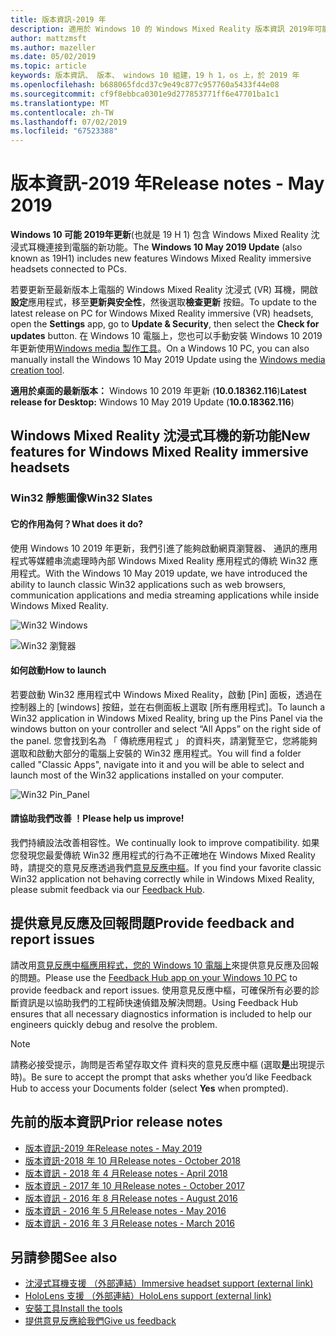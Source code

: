 ```yaml
---
title: 版本資訊-2019 年
description: 適用於 Windows 10 的 Windows Mixed Reality 版本資訊 2019年可能更新 (也就是 19 H 1)。
author: mattzmsft
ms.author: mazeller
ms.date: 05/02/2019
ms.topic: article
keywords: 版本資訊、 版本、 windows 10 組建，19 h 1，os 上，於 2019 年
ms.openlocfilehash: b688065fdcd37c9e49c877c957760a5433f44e08
ms.sourcegitcommit: cf9f8ebbca0301e9d277853771ff6e47701ba1c1
ms.translationtype: MT
ms.contentlocale: zh-TW
ms.lasthandoff: 07/02/2019
ms.locfileid: "67523388"
---
```

# <a name="release-notes---may-2019"></a><span data-ttu-id="2d828-104">版本資訊-2019 年</span><span class="sxs-lookup"><span data-stu-id="2d828-104">Release notes - May 2019</span></span>

<span data-ttu-id="2d828-105">**Windows 10 可能 2019年更新**(也就是 19 H 1) 包含 Windows Mixed Reality 沈浸式耳機連接到電腦的新功能。</span><span class="sxs-lookup"><span data-stu-id="2d828-105">The **Windows 10 May 2019 Update** (also known as 19H1) includes new features Windows Mixed Reality immersive headsets connected to PCs.</span></span> 

<span data-ttu-id="2d828-106">若要更新至最新版本上電腦的 Windows Mixed Reality 沈浸式 (VR) 耳機，開啟**設定**應用程式，移至**更新與安全性**，然後選取**檢查更新**  按鈕。</span><span class="sxs-lookup"><span data-stu-id="2d828-106">To update to the latest release on PC for Windows Mixed Reality immersive (VR) headsets, open the **Settings** app, go to **Update & Security**, then select the **Check for updates** button.</span></span> <span data-ttu-id="2d828-107">在 Windows 10 電腦上，您也可以手動安裝 Windows 10 2019 年更新使用[Windows media 製作工具](https://www.microsoft.com/software-download/windows10)。</span><span class="sxs-lookup"><span data-stu-id="2d828-107">On a Windows 10 PC, you can also manually install the Windows 10 May 2019 Update using the [Windows media creation tool](https://www.microsoft.com/software-download/windows10).</span></span>

<span data-ttu-id="2d828-108">**適用於桌面的最新版本：** Windows 10 2019 年更新 (**10.0.18362.116**)</span><span class="sxs-lookup"><span data-stu-id="2d828-108">**Latest release for Desktop:** Windows 10 May 2019 Update (**10.0.18362.116**)</span></span><br>

## <a name="new-features-for-windows-mixed-reality-immersive-headsets"></a><span data-ttu-id="2d828-109">Windows Mixed Reality 沈浸式耳機的新功能</span><span class="sxs-lookup"><span data-stu-id="2d828-109">New features for Windows Mixed Reality immersive headsets</span></span>

### <a name="win32-slates"></a><span data-ttu-id="2d828-110">Win32 靜態圖像</span><span class="sxs-lookup"><span data-stu-id="2d828-110">Win32 Slates</span></span>

#### <a name="what-does-it-do"></a><span data-ttu-id="2d828-111">它的作用為何？</span><span class="sxs-lookup"><span data-stu-id="2d828-111">What does it do?</span></span> 
<span data-ttu-id="2d828-112">使用 Windows 10 2019 年更新，我們引進了能夠啟動網頁瀏覽器、 通訊的應用程式等媒體串流處理時內部 Windows Mixed Reality 應用程式的傳統 Win32 應用程式。</span><span class="sxs-lookup"><span data-stu-id="2d828-112">With the Windows 10 May 2019 update, we have introduced the ability to launch classic Win32 applications such as web browsers, communication applications and media streaming applications while inside Windows Mixed Reality.</span></span> 

![Win32 Windows](images/mr-win32-slates-1.png)

![Win32 瀏覽器](images/mr-win32-slates-2.png)

#### <a name="how-to-launch"></a><span data-ttu-id="2d828-115">如何啟動</span><span class="sxs-lookup"><span data-stu-id="2d828-115">How to launch</span></span>
<span data-ttu-id="2d828-116">若要啟動 Win32 應用程式中 Windows Mixed Reality，啟動 [Pin] 面板，透過在控制器上的 [windows] 按鈕，並在右側面板上選取 [所有應用程式]。</span><span class="sxs-lookup"><span data-stu-id="2d828-116">To launch a Win32 application in Windows Mixed Reality, bring up the Pins Panel via the windows button on your controller and select “All Apps” on the right side of the panel.</span></span>  <span data-ttu-id="2d828-117">您會找到名為 「 傳統應用程式 」 的資料夾，請瀏覽至它，您將能夠選取和啟動大部分的電腦上安裝的 Win32 應用程式。</span><span class="sxs-lookup"><span data-stu-id="2d828-117">You will find a folder called "Classic Apps", navigate into it and you will be able to select and launch most of the Win32 applications installed on your computer.</span></span>

![Win32 Pin_Panel](images/mr-win32-slates-pinspanel.png)

#### <a name="please-help-us-improve"></a><span data-ttu-id="2d828-119">請協助我們改善 ！</span><span class="sxs-lookup"><span data-stu-id="2d828-119">Please help us improve!</span></span>
<span data-ttu-id="2d828-120">我們持續設法改善相容性。</span><span class="sxs-lookup"><span data-stu-id="2d828-120">We continually look to improve compatibility.</span></span>  <span data-ttu-id="2d828-121">如果您發現您最愛傳統 Win32 應用程式的行為不正確地在 Windows Mixed Reality 時，請提交的意見反應透過我們[意見反應中樞](https://support.microsoft.com/en-us/help/4021566/windows-10-send-feedback-to-microsoft-with-feedback-hub)。</span><span class="sxs-lookup"><span data-stu-id="2d828-121">If you find your favorite classic Win32 application not behaving correctly while in Windows Mixed Reality, please submit feedback via our [Feedback Hub](https://support.microsoft.com/en-us/help/4021566/windows-10-send-feedback-to-microsoft-with-feedback-hub).</span></span>

## <a name="provide-feedback-and-report-issues"></a><span data-ttu-id="2d828-122">提供意見反應及回報問題</span><span class="sxs-lookup"><span data-stu-id="2d828-122">Provide feedback and report issues</span></span>

<span data-ttu-id="2d828-123">請改用[意見反應中樞應用程式，您的 Windows 10 電腦上](give-us-feedback.md)來提供意見反應及回報的問題。</span><span class="sxs-lookup"><span data-stu-id="2d828-123">Please use the [Feedback Hub app on your Windows 10 PC](give-us-feedback.md) to provide feedback and report issues.</span></span> <span data-ttu-id="2d828-124">使用意見反應中樞，可確保所有必要的診斷資訊是以協助我們的工程師快速偵錯及解決問題。</span><span class="sxs-lookup"><span data-stu-id="2d828-124">Using Feedback Hub ensures that all necessary diagnostics information is included to help our engineers quickly debug and resolve the problem.</span></span>

>[!NOTE]
><span data-ttu-id="2d828-125">請務必接受提示，詢問是否希望存取文件 資料夾的意見反應中樞 (選取**是**出現提示時)。</span><span class="sxs-lookup"><span data-stu-id="2d828-125">Be sure to accept the prompt that asks whether you’d like Feedback Hub to access your Documents folder (select **Yes** when prompted).</span></span>

## <a name="prior-release-notes"></a><span data-ttu-id="2d828-126">先前的版本資訊</span><span class="sxs-lookup"><span data-stu-id="2d828-126">Prior release notes</span></span>

* [<span data-ttu-id="2d828-127">版本資訊-2019 年</span><span class="sxs-lookup"><span data-stu-id="2d828-127">Release notes - May 2019</span></span>](release-notes-may-2019.md)
* [<span data-ttu-id="2d828-128">版本資訊-2018 年 10 月</span><span class="sxs-lookup"><span data-stu-id="2d828-128">Release notes - October 2018</span></span>](release-notes-october-2018.md)
* [<span data-ttu-id="2d828-129">版本資訊 - 2018 年 4 月</span><span class="sxs-lookup"><span data-stu-id="2d828-129">Release notes - April 2018</span></span>](release-notes-april-2018.md)
* [<span data-ttu-id="2d828-130">版本資訊 - 2017 年 10 月</span><span class="sxs-lookup"><span data-stu-id="2d828-130">Release notes - October 2017</span></span>](release-notes-october-2017.md)
* [<span data-ttu-id="2d828-131">版本資訊 - 2016 年 8 月</span><span class="sxs-lookup"><span data-stu-id="2d828-131">Release notes - August 2016</span></span>](release-notes-august-2016.md)
* [<span data-ttu-id="2d828-132">版本資訊 - 2016 年 5 月</span><span class="sxs-lookup"><span data-stu-id="2d828-132">Release notes - May 2016</span></span>](release-notes-may-2016.md)
* [<span data-ttu-id="2d828-133">版本資訊 - 2016 年 3 月</span><span class="sxs-lookup"><span data-stu-id="2d828-133">Release notes - March 2016</span></span>](release-notes-march-2016.md)

## <a name="see-also"></a><span data-ttu-id="2d828-134">另請參閱</span><span class="sxs-lookup"><span data-stu-id="2d828-134">See also</span></span>
* [<span data-ttu-id="2d828-135">沈浸式耳機支援 （外部連結）</span><span class="sxs-lookup"><span data-stu-id="2d828-135">Immersive headset support (external link)</span></span>](https://docs.microsoft.com/windows/mixed-reality/enthusiast-guide/troubleshooting-windows-mixed-reality)
* [<span data-ttu-id="2d828-136">HoloLens 支援 （外部連結）</span><span class="sxs-lookup"><span data-stu-id="2d828-136">HoloLens support (external link)</span></span>](https://support.microsoft.com/products/hololens)
* [<span data-ttu-id="2d828-137">安裝工具</span><span class="sxs-lookup"><span data-stu-id="2d828-137">Install the tools</span></span>](install-the-tools.md)
* [<span data-ttu-id="2d828-138">提供意見反應給我們</span><span class="sxs-lookup"><span data-stu-id="2d828-138">Give us feedback</span></span>](give-us-feedback.md)

